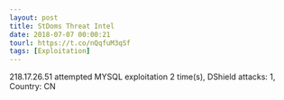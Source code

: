 ```yaml
---
layout: post
title: StDoms Threat Intel
date: 2018-07-07 00:00:21
tourl: https://t.co/nQqfuM3qSf
tags: [Exploitation]
---
```

218.17.26.51 attempted MYSQL exploitation 2 time(s), DShield attacks: 1, Country: CN